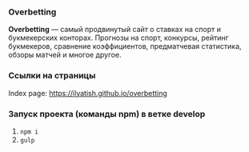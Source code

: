 ### Overbetting

<strong>Overbetting</strong> — cамый продвинутый сайт о ставках на спорт и букмекерских конторах. Прогнозы на спорт, конкурсы, рейтинг букмекеров, сравнение коэффициентов, предматчевая статистика, обзоры матчей и многое другое.

### Ссылки на страницы

Index page: https://ilyatish.github.io/overbetting

### Запуск проекта (команды npm) в ветке develop

1. `npm i`
2. `gulp`
